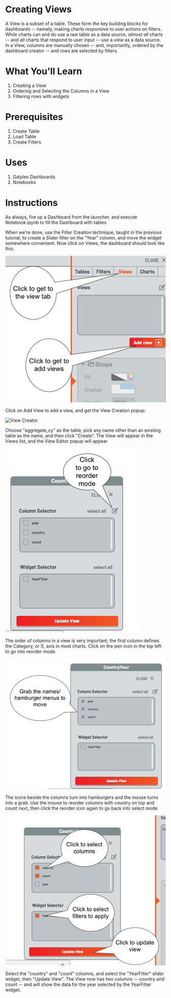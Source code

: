# Creating Views

A View is a subset of a table.  These form the key building blocks for dashboards -- namely, making charts responsive to user actions
on filters.  While charts can and do use a raw table as a data source, _almost all_ charts -- and _all_ charts that respond to user
input -- use a view as a data source.  
In a View, columns are manually chosen -- and, importantly, ordered by the dashboard creator -- and rows are selected by filters.

# What You'll Learn

1. Creating a View
2. Ordering and Selecting the Columns in a View
3. Filtering rows with widgets

# Prerequisites

1. Create Table
2. Load Table
3. Create Filters

# Uses

1. Galyleo Dashboards
2. Notebooks

# Instructions
As always, fire up a Dashboard from the launcher, and execute Notebook.ipynb to fill the Dashboard with tables

When we're done, use the Filter Creation technique, taught in the previous tutorial, to create a Slider filter on the "Year" column, and move the widget somewhere convenient.  Now click on Views; the dashboard should look like this:

![View Tab](images/view-tab.png)

Click on Add View to add a view, and get the View Creation popup:

![View Creator](images/view-creation.png)

Choose "aggregate_cy" as the table, pick any name other than an existing table as the name, and then click "Create". The View will appear in the Views list, and the View Editor popup will appear

![View Editor 1](images/init-reorder.png)

The order of columns in a view is very important; the first column defines the Category, or X, axis in most charts.  Click on the pen icon in the top left to go into reorder mode.

![View Editor 2](images/move-columns.png)

The icons beside the columns turn into hamburgers and the mouse turns into a grab.  Use the mouse to reorder columns with country on top and count next, then click the reorder icon again to go back into select mode

![View Selection](images/selection.png)

Select the "country" and "count" columns, and select the "YearFilter" slider widget, then "Update View".  The View now has two columns -- country and count -- and will show the data for the year selected by the YearFilter widget.

